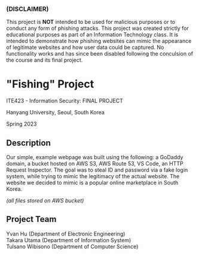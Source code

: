 ### (DISCLAIMER)
This project is **NOT** intended to be used for malicious purposes or to conduct any form of phishing attacks. This project was created strictly for educational purposes as part of an Information Technology class. It is intended to demonstrate how phishing websites can mimic the appearance of legitimate websites and how user data could be captured. No functionality works and has since been disabled following the conculsion of the course and its final project.

# "Fishing" Project

ITE423 - Information Security: FINAL PROJECT

Hanyang University, Seoul, South Korea

Spring 2023


## Description
Our simple, example webpage was built using the following: a GoDaddy domain, a bucket hosted on AWS S3, AWS Route 53, VS Code, an HTTP Request Inspector. The goal was to steal ID and password via a fake login system, while trying to mimic the legitimacy of the actual website. The website we decided to mimic is a popular online marketplace in South Korea. 

*(all files stored on AWS bucket)*

## Project Team

Yvan Hu (Department of Electronic Engineering)\
Takara Utama (Department of Information System)\
Tulsano Wibisono (Department of Computer Science)


